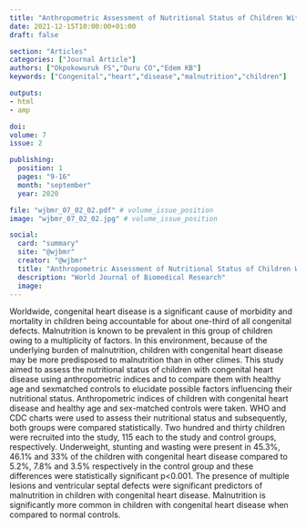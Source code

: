 ```yaml
---
title: "Anthropometric Assessment of Nutritional Status of Children With"
date: 2021-12-15T10:00:00+01:00
draft: false

section: "Articles"
categories: ["Journal Article"]
authors: ["Okpokowuruk FS","Duru CO","Edem KB"]
keywords: ["Congenital","heart","disease","malnutrition","children"]

outputs: 
- html
- amp

doi:
volume: 7
issue: 2

publishing:
  position: 1
  pages: "9-16"
  month: "september"
  year: 2020

file: "wjbmr_07_02_02.pdf" # volume_issue_position
image: "wjbmr_07_02_02.jpg" # volume_issue_position

social:
  card: "summary"
  site: "@wjbmr"
  creator: "@wjbmr"
  title: "Anthropometric Assessment of Nutritional Status of Children With"
  description: "World Journal of Biomedical Research"
  image:
---
```

Worldwide, congenital heart disease is a significant cause of morbidity and mortality in children being
accountable for about one-third of all congenital defects. Malnutrition is known to be prevalent in this
group of children owing to a multiplicity of factors. In this environment, because of the underlying
burden of malnutrition, children with congenital heart disease may be more predisposed to
malnutrition than in other climes. This study aimed to assess the nutritional status of children with
congenital heart disease using anthropometric indices and to compare them with healthy age and sexmatched controls to elucidate possible factors influencing their nutritional status. Anthropometric
indices of children with congenital heart disease and healthy age and sex-matched controls were taken.
WHO and CDC charts were used to assess their nutritional status and subsequently, both groups were
compared statistically. Two hundred and thirty children were recruited into the study, 115 each to the
study and control groups, respectively. Underweight, stunting and wasting were present in 45.3%,
46.1% and 33% of the children with congenital heart disease compared to 5.2%, 7.8% and 3.5%
respectively in the control group and these differences were statistically significant p<0.001. The
presence of multiple lesions and ventricular septal defects were significant predictors of malnutrition
in children with congenital heart disease. Malnutrition is significantly more common in children with
congenital heart disease when compared to normal controls. 